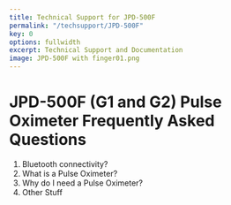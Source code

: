 ```yaml
---
title: Technical Support for JPD-500F
permalink: "/techsupport/JPD-500F"
key: 0
options: fullwidth
excerpt: Technical Support and Documentation
image: JPD-500F with finger01.png
---
```


# JPD-500F (G1 and G2) Pulse Oximeter Frequently Asked Questions

1. Bluetooth connectivity?
2. What is a Pulse Oximeter?
3. Why do I need a Pulse Oximeter?
4. Other Stuff

